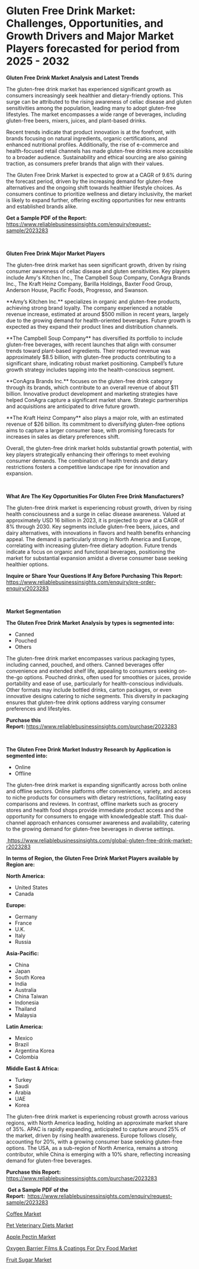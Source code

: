 <p><h1>Gluten Free Drink Market: Challenges, Opportunities, and Growth Drivers and Major Market Players forecasted for period from 2025 - 2032</h1></p><p><strong>Gluten Free Drink Market Analysis and Latest Trends</strong></p>
<p><p>The gluten-free drink market has experienced significant growth as consumers increasingly seek healthier and dietary-friendly options. This surge can be attributed to the rising awareness of celiac disease and gluten sensitivities among the population, leading many to adopt gluten-free lifestyles. The market encompasses a wide range of beverages, including gluten-free beers, mixers, juices, and plant-based drinks.</p><p>Recent trends indicate that product innovation is at the forefront, with brands focusing on natural ingredients, organic certifications, and enhanced nutritional profiles. Additionally, the rise of e-commerce and health-focused retail channels has made gluten-free drinks more accessible to a broader audience. Sustainability and ethical sourcing are also gaining traction, as consumers prefer brands that align with their values.</p><p>The Gluten Free Drink Market is expected to grow at a CAGR of 9.6% during the forecast period, driven by the increasing demand for gluten-free alternatives and the ongoing shift towards healthier lifestyle choices. As consumers continue to prioritize wellness and dietary inclusivity, the market is likely to expand further, offering exciting opportunities for new entrants and established brands alike.</p></p>
<p><strong>Get a Sample PDF of the Report:&nbsp;</strong> <a href="https://www.reliablebusinessinsights.com/enquiry/request-sample/2023283?utm_campaign=950&utm_medium=2&utm_source=Github&utm_content=ia&utm_term=07042025&utm_id=gluten-free-drink">https://www.reliablebusinessinsights.com/enquiry/request-sample/2023283</a></p>
<p>&nbsp;</p>
<p><strong>Gluten Free Drink Major Market Players</strong></p>
<p><p>The gluten-free drink market has seen significant growth, driven by rising consumer awareness of celiac disease and gluten sensitivities. Key players include Amy's Kitchen Inc., The Campbell Soup Company, ConAgra Brands Inc., The Kraft Heinz Company, Barilla Holdings, Baxter Food Group, Anderson House, Pacific Foods, Progresso, and Swanson.</p><p>**Amy’s Kitchen Inc.** specializes in organic and gluten-free products, achieving strong brand loyalty. The company experienced a notable revenue increase, estimated at around $500 million in recent years, largely due to the growing demand for health-oriented beverages. Future growth is expected as they expand their product lines and distribution channels.</p><p>**The Campbell Soup Company** has diversified its portfolio to include gluten-free beverages, with recent launches that align with consumer trends toward plant-based ingredients. Their reported revenue was approximately $8.5 billion, with gluten-free products contributing to a significant share, indicating robust market positioning. Campbell’s future growth strategy includes tapping into the health-conscious segment.</p><p>**ConAgra Brands Inc.** focuses on the gluten-free drink category through its brands, which contribute to an overall revenue of about $11 billion. Innovative product development and marketing strategies have helped ConAgra capture a significant market share. Strategic partnerships and acquisitions are anticipated to drive future growth.</p><p>**The Kraft Heinz Company** also plays a major role, with an estimated revenue of $26 billion. Its commitment to diversifying gluten-free options aims to capture a larger consumer base, with promising forecasts for increases in sales as dietary preferences shift.</p><p>Overall, the gluten-free drink market holds substantial growth potential, with key players strategically enhancing their offerings to meet evolving consumer demands. The combination of health trends and dietary restrictions fosters a competitive landscape ripe for innovation and expansion.</p></p>
<p>&nbsp;</p>
<p><strong>What Are The Key Opportunities For Gluten Free Drink Manufacturers?</strong></p>
<p><p>The gluten-free drink market is experiencing robust growth, driven by rising health consciousness and a surge in celiac disease awareness. Valued at approximately USD 16 billion in 2023, it is projected to grow at a CAGR of 8% through 2030. Key segments include gluten-free beers, juices, and dairy alternatives, with innovations in flavors and health benefits enhancing appeal. The demand is particularly strong in North America and Europe, correlating with increasing gluten-free dietary adoption. Future trends indicate a focus on organic and functional beverages, positioning the market for substantial expansion amidst a diverse consumer base seeking healthier options.</p></p>
<p><strong>Inquire or Share Your Questions If Any Before Purchasing This Report:</strong> <a href="https://www.reliablebusinessinsights.com/enquiry/pre-order-enquiry/2023283?utm_campaign=950&utm_medium=2&utm_source=Github&utm_content=ia&utm_term=07042025&utm_id=gluten-free-drink">https://www.reliablebusinessinsights.com/enquiry/pre-order-enquiry/2023283</a></p>
<p>&nbsp;</p>
<p><strong>Market Segmentation</strong></p>
<p><strong>The Gluten Free Drink Market Analysis by types is segmented into:</strong></p>
<p><ul><li>Canned</li><li>Pouched</li><li>Others</li></ul></p>
<p><p>The gluten-free drink market encompasses various packaging types, including canned, pouched, and others. Canned beverages offer convenience and extended shelf life, appealing to consumers seeking on-the-go options. Pouched drinks, often used for smoothies or juices, provide portability and ease of use, particularly for health-conscious individuals. Other formats may include bottled drinks, carton packages, or even innovative designs catering to niche segments. This diversity in packaging ensures that gluten-free drink options address varying consumer preferences and lifestyles.</p></p>
<p><strong>Purchase this Report:&nbsp;</strong><a href="https://www.reliablebusinessinsights.com/purchase/2023283?utm_campaign=950&utm_medium=2&utm_source=Github&utm_content=ia&utm_term=07042025&utm_id=gluten-free-drink">https://www.reliablebusinessinsights.com/purchase/2023283</a></p>
<p>&nbsp;</p>
<p><strong>The Gluten Free Drink Market Industry Research by Application is segmented into:</strong></p>
<p><ul><li>Online</li><li>Offline</li></ul></p>
<p><p>The gluten-free drink market is expanding significantly across both online and offline sectors. Online platforms offer convenience, variety, and access to niche products for consumers with dietary restrictions, facilitating easy comparisons and reviews. In contrast, offline markets such as grocery stores and health food shops provide immediate product access and the opportunity for consumers to engage with knowledgeable staff. This dual-channel approach enhances consumer awareness and availability, catering to the growing demand for gluten-free beverages in diverse settings.</p></p>
<p><a href="https://www.reliablebusinessinsights.com/global-gluten-free-drink-market-r2023283?utm_campaign=950&utm_medium=2&utm_source=Github&utm_content=ia&utm_term=07042025&utm_id=gluten-free-drink">&nbsp;https://www.reliablebusinessinsights.com/global-gluten-free-drink-market-r2023283</a></p>
<p><strong>In terms of Region, the Gluten Free Drink Market Players available by Region are:</strong></p>
<p>
    <p> <strong> North America: </strong>
        <ul>
            <li>United States</li>
            <li>Canada</li>
        </ul>
        </p> 
    <p> <strong> Europe: </strong>
        <ul>
            <li>Germany</li>
            <li>France</li>
            <li>U.K.</li>
            <li>Italy</li>
            <li>Russia</li>
        </ul>
        </p> 
    <p> <strong> Asia-Pacific: </strong>
        <ul>
            <li>China</li>
            <li>Japan</li>
            <li>South Korea</li>
            <li>India</li>
            <li>Australia</li>
            <li>China Taiwan</li>
            <li>Indonesia</li>
            <li>Thailand</li>
            <li>Malaysia</li>
        </ul>
        </p> 
    <p> <strong> Latin America: </strong>
        <ul>
            <li>Mexico</li>
            <li>Brazil</li>
            <li>Argentina Korea</li>
            <li>Colombia</li>
        </ul>
        </p> 
    <p> <strong> Middle East & Africa: </strong>
        <ul>
            <li>Turkey</li>
            <li>Saudi</li>
            <li>Arabia</li>
            <li>UAE</li>
            <li>Korea</li>
        </ul>
    </p>
    </p>
<p><p>The gluten-free drink market is experiencing robust growth across various regions, with North America leading, holding an approximate market share of 35%. APAC is rapidly expanding, anticipated to capture around 25% of the market, driven by rising health awareness. Europe follows closely, accounting for 20%, with a growing consumer base seeking gluten-free options. The USA, as a sub-region of North America, remains a strong contributor, while China is emerging with a 10% share, reflecting increasing demand for gluten-free beverages.</p></p>
<p><strong>Purchase this Report: </strong><a href="https://www.reliablebusinessinsights.com/purchase/2023283?utm_campaign=950&utm_medium=2&utm_source=Github&utm_content=ia&utm_term=07042025&utm_id=gluten-free-drink">https://www.reliablebusinessinsights.com/purchase/2023283</a></p>
<p>&nbsp;<strong>Get a Sample PDF of the Report:&nbsp;&nbsp;</strong><a href="https://www.reliablebusinessinsights.com/enquiry/request-sample/2023283?utm_campaign=950&utm_medium=2&utm_source=Github&utm_content=ia&utm_term=07042025&utm_id=gluten-free-drink">https://www.reliablebusinessinsights.com/enquiry/request-sample/2023283</a></p>
<p><strong></strong></p>
<p><p><a href="https://github.com/hadshpinay/Market-Research-Report-List-1/blob/main/coffee-market.md?utm_campaign=950&utm_medium=2&utm_source=Github&utm_content=ia&utm_term=07042025&utm_id=gluten-free-drink">Coffee Market</a></p><p><a href="https://github.com/fendtdjunawo/Market-Research-Report-List-1/blob/main/pet-veterinary-diets-market.md?utm_campaign=950&utm_medium=2&utm_source=Github&utm_content=ia&utm_term=07042025&utm_id=gluten-free-drink">Pet Veterinary Diets Market</a></p><p><a href="https://github.com/raaschadonle/Market-Research-Report-List-1/blob/main/apple-pectin-market.md?utm_campaign=950&utm_medium=2&utm_source=Github&utm_content=ia&utm_term=07042025&utm_id=gluten-free-drink">Apple Pectin Market</a></p><p><a href="https://github.com/danzopachllq/Market-Research-Report-List-1/blob/main/oxygen-barrier-films-coatings-for-dry-food-market.md?utm_campaign=950&utm_medium=2&utm_source=Github&utm_content=ia&utm_term=07042025&utm_id=gluten-free-drink">Oxygen Barrier Films & Coatings For Dry Food Market</a></p><p><a href="https://github.com/palenjeppecd/Market-Research-Report-List-1/blob/main/fruit-sugar-market.md?utm_campaign=950&utm_medium=2&utm_source=Github&utm_content=ia&utm_term=07042025&utm_id=gluten-free-drink">Fruit Sugar Market</a></p></p>